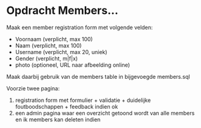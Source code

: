 # Opdracht Members...

Maak een member registration form met volgende velden:

- Voornaam (verplicht, max 100)
- Naam (verplicht, max 100)
- Username (verplicht, max 20, uniek)
- Gender (verplicht, m|f|x)
- photo (optioneel, URL naar afbeelding online)

Maak daarbij gebruik van de members table in bijgevoegde members.sql

Voorzie twee pagina:

1. registration form met formulier + validatie + duidelijke foutboodschappen + feedback indien ok
2. een admin pagina waar een overzicht getoond wordt van alle members en ik members kan deleten indien
